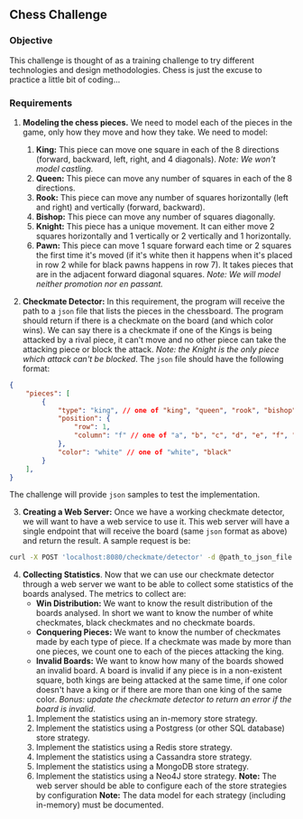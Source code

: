 ## Chess Challenge

### Objective
This challenge is thought of as a training challenge to try different technologies and design methodologies. Chess is just the excuse to practice a little bit of coding...

### Requirements
1. **Modeling the chess pieces.** We need to model each of the pieces in the game, only how they move and how they take. We need to model:
   1. **King:** This piece can move one square in each of the 8 directions (forward, backward, left, right, and 4 diagonals). *Note: We won't model castling.*
   2. **Queen:** This piece can move any number of squares in each of the 8 directions.
   3. **Rook:** This piece can move any number of squares horizontally (left and right) and vertically (forward, backward).
   4. **Bishop:** This piece can move any number of squares diagonally. 
   5. **Knight:** This piece has a unique movement. It can either move 2 squares horizontally and 1 vertically or 2 vertically and 1 horizontally.
   6. **Pawn:** This piece can move 1 square forward each time or 2 squares the first time it's moved (if it's white then it happens when it's placed in row 2 while for black pawns happens in row 7). It takes pieces that are in the adjacent forward diagonal squares. *Note: We will model neither promotion nor en passant.*

2. **Checkmate Detector:** In this requirement, the program will receive the path to a `json` file that lists the pieces in the chessboard. The program should return if there is a checkmate on the board (and which color wins). We can say there is a checkmate if one of the Kings is being attacked by a rival piece, it can't move and no other piece can take the attacking piece or block the attack. *Note: the Knight is the only piece which attack can't be blocked*.
The `json` file should have the following format:
```json
{
    "pieces": [
        {
            "type": "king", // one of "king", "queen", "rook", "bishop", "knight", "pawn"
            "position": {
                "row": 1,
                "column": "f" // one of "a", "b", "c", "d", "e", "f", "g", "h",
            },
            "color": "white" // one of "white", "black"
        }
    ],
}
```

The challenge will provide `json` samples to test the implementation. 

3. **Creating a Web Server:** Once we have a working checkmate detector, we will want to have a web service to use it. This web server will have a single endpoint that will receive the board (same `json` format as above) and return the result. A sample request is be:

```bash
curl -X POST 'localhost:8080/checkmate/detector' -d @path_to_json_file
```

4. **Collecting Statistics**. Now that we can use our checkmate detector through a web server we want to be able to collect some statistics of the boards analysed. The metrics to collect are:
   *  **Win Distribution:** We want to know the result distribution of the boards analysed. In short we want to know the number of white checkmates, black checkmates and no checkmate boards.
   *  **Conquering Pieces:** We want to know the number of checkmates made by each type of piece. If a checkmate was made by more than one pieces, we count one to each of the pieces attacking the king.
   *  **Invalid Boards:** We want to know how many of the boards showed an invalid board. A board is invalid if any piece is in a non-existent square, both kings are being attacked at the same time, if one color doesn't have a king or if there are more than one king of the same color. *Bonus: update the checkmate detector to return an error if the board is invalid*.
    1. Implement the statistics using an in-memory store strategy.
    2. Implement the statistics using a Postgress (or other SQL database) store strategy.
    3. Implement the statistics using a Redis store strategy.
    4. Implement the statistics using a Cassandra store strategy.
    5. Implement the statistics using a MongoDB store strategy.
    6. Implement the statistics using a Neo4J store strategy.
    **Note:** The web server should be able to configure each of the store strategies by configuration
    **Note:** The data model for each strategy (including in-memory) must be documented. 
    

